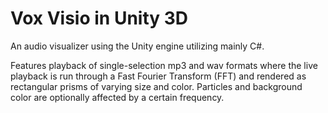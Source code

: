 # Vox Visio in Unity 3D

An audio visualizer using the Unity engine utilizing mainly C#.

Features playback of single-selection mp3 and wav formats where the live playback is run through a Fast Fourier Transform (FFT) and
rendered as rectangular prisms of varying size and color.  Particles and background color are optionally affected by a certain frequency.
